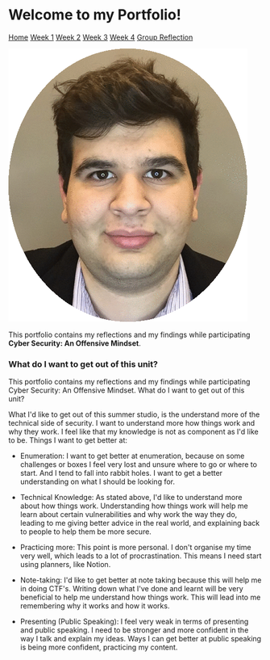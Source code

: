 # Welcome to my Portfolio!
[Home](./README.md)
[Week 1](./week1.md)
[Week 2](./week2.md)
[Week 3](./week3.md)
[Week 4](./week4.md)
[Group Reflection](./group_reflection.md)

![Picture](/images/crop.gif)

This portfolio contains my reflections and my findings while participating **Cyber Security: An Offensive Mindset**.

### What do I want to get out of this unit?

This portfolio contains my reflections and my findings while participating Cyber Security: An Offensive Mindset. What do I want to get out of this unit?

What I'd like to get out of this summer studio, is the understand more of the technical side of security. I want to understand more how things work and why they work. I feel like that my knowledge is not as component as I'd like to be. Things I want to get better at:

*	Enumeration: I want to get better at enumeration, because on some challenges or boxes I feel very lost and unsure where to go or where to start. And I tend to fall into rabbit holes. I want to get a better understanding on what I should be looking for.

* Technical Knowledge: As stated above, I'd like to understand more about how things work. Understanding how things work will help me learn about certain vulnerabilities and why work the way they do, leading to me giving better advice in the real world, and explaining back to people to help them be more secure.

*	Practicing more: This point is more personal. I don't organise my time very well, which leads to a lot of procrastination. This means I need start using planners, like Notion.

*	Note-taking: I'd like to get better at note taking because this will help me in doing CTF's. Writing down what I've done and learnt will be very beneficial to help me understand how things work. This will lead into me remembering why it works and how it works.

*	Presenting (Public Speaking): I feel very weak in terms of presenting and public speaking. I need to be stronger and more confident in the way I talk and explain my ideas. Ways I can get better at public speaking is being more confident, practicing my content.




